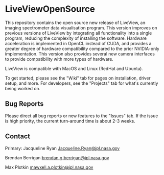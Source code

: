 # LiveViewOpenSource
This repository contains the open source new release of LiveView, an imaging spectrometer data visualisation program. This version improves on previous versions of LiveView by integrating all functionality into a single program, reducing the complexity of installing the software. Hardware acceleration is implemented in OpenCL instead of CUDA, and provides a greater degree of hardware compatibility compared to the prior NVIDIA-only implementation. This version also provides several new camera interfaces to provide compatibility with more types of hardware.

LiveView is compatible with MacOS and Linux (RedHat and Ubuntu).

To get started, please see the "Wiki" tab for pages on installation, driver setup, and more. For developers, see the "Projects" tab for what's currently being worked on.

## Bug Reports
Please direct all bug reports or new features to the "Issues" tab. If the issue is high priority, the current turn-around time is about 2-3 weeks.

## Contact
Primary: Jacqueline Ryan [Jacqueline.Ryan@jpl.nasa.gov](mailto:Jacqueline.Ryan@jpl.nasa.gov)

Brendan Berrigan [brendan.g.berrigan@jpl.nasa.gov](mailto:brendan.g.berrigan@jpl.nasa.gov)

Max Plotkin [mawxell.a.plotkin@jpl.nasa.gov](mailto:mawxell.a.plotkin@jpl.nasa.gov)
